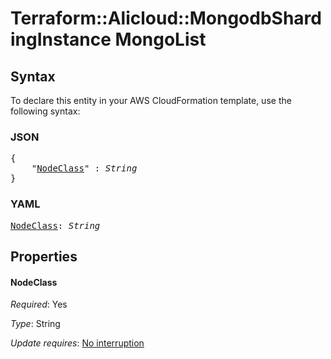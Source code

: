 # Terraform::Alicloud::MongodbShardingInstance MongoList

## Syntax

To declare this entity in your AWS CloudFormation template, use the following syntax:

### JSON

<pre>
{
    "<a href="#nodeclass" title="NodeClass">NodeClass</a>" : <i>String</i>
}
</pre>

### YAML

<pre>
<a href="#nodeclass" title="NodeClass">NodeClass</a>: <i>String</i>
</pre>

## Properties

#### NodeClass

_Required_: Yes

_Type_: String

_Update requires_: [No interruption](https://docs.aws.amazon.com/AWSCloudFormation/latest/UserGuide/using-cfn-updating-stacks-update-behaviors.html#update-no-interrupt)

